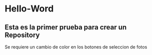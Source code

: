 # Hello-Word
Esta es la primer prueba para crear un Repository
-------------
Se requiere un cambio de color en los botones de seleccion de fotos
